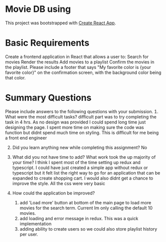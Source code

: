 # Movie DB using 

This project was bootstrapped with [Create React App](https://github.com/facebook/create-react-app).

# Basic Requirements
Create a frontend application in React that allows a user to:
Search for movies
Render the results
Add movies to a playlist
Confirm the movies in the playlist.
Please include a footer that says "My favorite color is {your favorite color}" on the confirmation screen, with the background color being that color.


# Summary Questions
Please include answers to the following questions with your submission.
 What were the most difficult tasks?
    difficult part was to try completing the task in 4 hrs. As no design was provided I could spend long time just designing the page. I spent more time on making sure the code was function but didnt spend much time on styling. This is difficult for me being a front end engineer

2. Did you learn anything new while completing this assignment?
    No
3. What did you not have time to add? What work took the up majority of your time?
    I think I spent most of the time setting up redux and typescript. I could have just created a simple app without redux or typescript but it felt list the right way to go for an application that can be expanded to create shopping cart.
    I would also didnt get a chance to improve the style. All the css were very basic
   
5. How could the application be improved?
   1. add 'Load more' button at bottom of the main page to load more movies for the search term. Current Im only calling the default 10 movies. 
   2. add loading and error message in redux. This was a quick implementation
   3. adding ability to create users so we could also store playlist history per user. 
   
